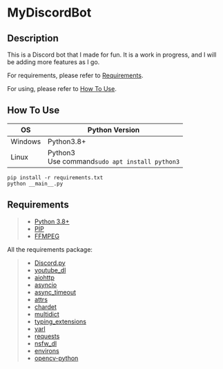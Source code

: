 # MyDiscordBot

## Description

This is a Discord bot that I made for fun. It is a work in progress, and I will be adding more features as I go.

For requirements, please refer to [Requirements](#Requirements).

For using, please refer to [How To Use](#How-To-Use).

## How To Use

OS      |Python Version
--------|---------------
Windows |Python3.8+
Linux   |Python3 <br>Use command`sudo apt install python3`

    pip install -r requirements.txt
    python __main__.py

## Requirements
> - [Python 3.8+](https://www.python.org/downloads/)
> - [PIP](https://pip.pypa.io/en/stable/installation/)
> - [FFMPEG](https://ffmpeg.org/download.html)

All the requirements package:
> - [Discord.py](https://discordpy.readthedocs.io/en/latest/intro.html#installing)
> - [youtube_dl](https://pypi.org/project/youtube_dl/)
> - [aiohttp](https://pypi.org/project/aiohttp/)
> - [asyncio](https://pypi.org/project/asyncio/)
> - [async_timeout](https://pypi.org/project/async-timeout/)
> - [attrs](https://pypi.org/project/attrs/)
> - [chardet](https://pypi.org/project/chardet/)
> - [multidict](https://pypi.org/project/multidict/)
> - [typing_extensions](https://pypi.org/project/typing-extensions/)
> - [yarl](https://pypi.org/project/yarl/)
> - [requests](https://pypi.org/project/requests/)
> - [nsfw_dl](https://pypi.org/project/nsfw-dl/)
> - [environs](https://pypi.org/project/environs/)
> - [opencv-python](https://pypi.org/project/opencv-python/)